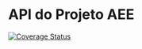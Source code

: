 # API do Projeto AEE

[![Coverage Status](https://coveralls.io/repos/github/luizhsou1/aee/badge.svg?branch=develop)](https://coveralls.io/github/luizhsou1/aee?branch=develop)
